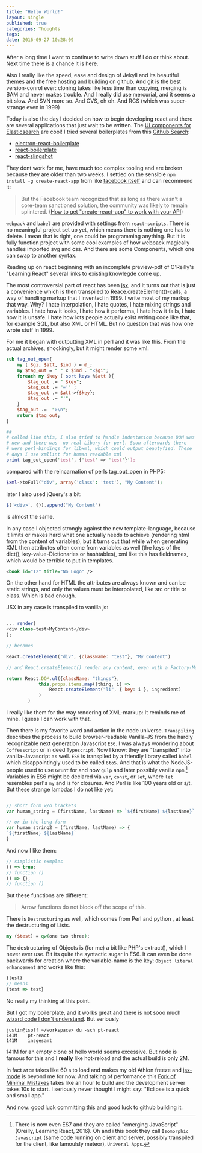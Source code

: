 ```yaml
---
title: "Hello World!"
layout: single
published: true
categories: Thoughts
tags:
date: 2016-09-27 10:28:09
---
```


After a long time I want to continue to write down stuff I do or think
about. Next time there is a chance it is here.

Also I really like the speed, ease and design of Jekyll and its
beautiful themes and the free hosting and building on github. And
git is the best version-conrol ever: cloning takes like less time than
copying, merging is BAM and never makes trouble. And I really did use
mercurial, and it seems a bit slow. And SVN more so. And CVS, oh
oh. And RCS (which was super-strange even in 1999)

Today is also the day I decided on how to begin developing react and
there are several applications that just wait to be written.  The
[UI components for Elasticsearch](http://searchkit.co/) are cool!
I tried several boilerplates from this
[Github Search](https://github.com/search?o=desc&q=react+boilerplate&s=stars&type=Repositories&utf8=%E2%9C%93):

* [electron-react-boilerplate](https://github.com/chentsulin/electron-react-boilerplate)
* [react-boilerplate](https://github.com/mxstbr/react-boilerplate)
* [react-slingshot](https://github.com/coryhouse/react-slingshot)

They dont work for me, have much too complex tooling and are broken
because they are older than two weeks. I settled on the sensible `npm
install -g create-react-app` from
like [facebook itself](https://github.com/facebookincubator/create-react-app)
and can recommend it:

> But the Facebook team recognized that as long as there wasn't a
> core-team sanctioned solution, the community was likely to remain
> splintered. ([How to get "create-react-app" to work with your API](https://www.fullstackreact.com/articles/using-create-react-app-with-a-server/))

`webpack` and `babel` are provided with settings from
`react-scripts`. There is no meaningful project set up yet, which
means there is nothing one has to delete. I mean that is right, one
could be programming anything. But it is fully function project with
some cool examples of how webpack magically handles imported svg and
css. And there are some Components, which one can swap to another
syntax.

Reading up on react beginning with an incomplete preview-pdf of
O'Reilly's "Learning React" several links to existing knowlegde come up.

The most controversial part of react has been
[jsx](https://facebook.github.io/react/docs/jsx-in-depth.html), and it
turns out that is just a convenience which is then transpiled to
Reace.createElement()-calls, a way of handling markup that I invented
in 1999. I write most of my markup that way. Why? I hate
interpolation, I hate quotes, I hate mixing strings and variables. I
hate how it looks, I hate how it performs, I hate how it fails, I hate
how it is unsafe. I hate how lots people actually exist writing code
like that, for example SQL, but also XML or HTML. But no question that
was how one wrote stuff in 1999.

For me it began with outputting XML in perl and it was like this. From
the actual archives, shockingly, but it might render some xml. 

``` perl
sub tag_out_open{
    my ( $gi, $att, $ind ) = @_;
    my $tag_out = " " x $ind . "<$gi";
    foreach my $key ( sort keys %$att ){
        $tag_out .= " $key";
        $tag_out .= "='" ;
        $tag_out .= $att->{$key};
        $tag_out .= "'";
    }
    $tag_out .=  ">\n";
    return $tag_out;
}

##
# called like this, I also tried to handle indentation because DOM was
# new and there was  no real Libary for perl. Soon afterwards there
# were perl-bindings for libxml, which could output beautyfied. These
# days I use xmllint for human readable xml
print tag_out_open('test', {'test' => 'test'}');
```

compared with the reincarnation of perls tag_out_open in PHP5:

``` php
$xml->toFull("div", array('class': 'test'), "My Content");
```

later I also used jQuery's a bit:

``` javascript
$('<div>', {}).append("My Content")
```
is almost the same. 

In any case I objected strongly against the new template-language,
because it limits or makes hard what one actually needs to achieve
(rendering html from the content of variables), but it turns out that
while when generating XML then attributes often come from variables as
well (the keys of the dict(), key-value-Dictionaries or hashtables),
xml like this has fieldnames, which would be terrible to put in templates.

``` xml
<book id="12" title="No Logo" /> 
```

On the other hand for HTML the attributes are always known and can be
static strings, and only the values must be interpolated, like src or
title or class. Which is bad enough.

JSX in any case is transpiled to vanilla js:

``` javascript

... render(
<div class=test>MyContent</div>
);

// becomes

React.createElement("div", {className: "test"}, "My Content")

// and React.createElement() render any content, even with a Factory-Method

return React.DOM.ul({className: "things"},
            this.props.items.map((thing, i) =>
                React.createElement("li", { key: i }, ingredient)
            )
        )
```

I really like them for the way rendering of XML-markup: It reminds me
of mine. I guess I can work with that. 

Then there is my favorite word and action in the node
universe. `Transpiling` describes the process to build
browser-readable Vanilla-JS from the hardly recognizable next
generation Javascript `ES6`. I was always wondering about
`Coffeescript` or in deed `Typescript`. Now I know: they are
"transpiled" into vanilla-Javascript as well. `ES6` is transpiled by a
friendly library called `babel` which disappointingly used to be
called `6to5`. And that is what the NodeJS-people used to use `Grunt`
for and now `gulp` and later possibly vanilla `npm`.[^5] Variables in
ES6 might be declared via `var`, `const`, or `let`, where `let`
resembles perl's `my` and is for closures. And Perl is like 100 years
old or s/t. But these strange lambdas I do not like yet:

``` javascript

// short form w/o brackets
var human_string = (firstName, lastName) => `${firstName} ${lastName}`

// or in the long form
var human_string2 = (firstName, lastName) => {
`${firstName} ${lastName}`
}

```

And now I like them:

``` javascript
// simplistic exmples
() => true;
// function ()
() => {};
// function ()
```

But these functions are different:

> Arrow functions do not block off the scope of this.

There is `Destructuring` as well, which comes from Perl and python , at least the
destructuring of Lists. 

``` perl
my ($test) = qw(one two three);
```

The destructuring of Objects is (for me) a bit like PHP's extract(),
which I never ever use. Bit its quite the syntactic sugar in
ES6. It can even be done backwards for creation where the
variable-name is the key: `Object literal enhancement` and works like
this:

``` javascript
{test}
// means 
{test => test}
```

No really my thinking at this point.

But I got my boilerplate, and it works great and there is not sooo
much
[wizard code I don't understand](https://pragprog.com/the-pragmatic-programmer/extracts/wizards). But
seriously

```
justin@tsoff ~/workspace> du -sch pt-react
141M    pt-react
141M    insgesamt
```

141M for an empty clone of hello world seems excessive. But node is
famous for this and I **really** like hot-reload and the actual build
is only 2M. 

In fact `atom` takes like 60 s to load and makes my old Athlon freeze
and [jsx-mode](https://github.com/jsx/jsx-mode.el) is beyond me for
now. And talking of performance this
[Fork of Minimal Mistakes](https://github.com/mmistakes/minimal-mistakes)
takes like an hour to build and the development server takes 10s to
start. I seriously never thought I might say: "Eclipse is a quick and
small app." 

And now: good luck committing this and good luck to github building
it. 










[^5]: There is now even ES7 and they are called "emerging JavaScript" (Oreilly, Learning React, 2016). Oh and i this book they call `Isomorphic Javascript` (same code running on client and server, possibly transpiled for the client, like famoulsly meteor), `Univeral Apps`.



